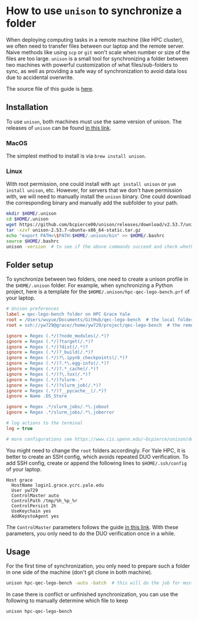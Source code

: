 # How to use `unison` to synchronize a folder

When deploying computing tasks in a remote machine (like HPC cluster), we often need to transfer files between our laptop and the remote server. Naive methods like using `scp` or `git` won't scale when number or size of the files are too large. `unison` is a small tool for synchronizing a folder between two machines with powerful customization of what files/sub-folders to sync, as well as providing a safe way of synchronization to avoid data loss due to accidental overwrite.

The source file of this guide is [here](https://github.com/yuewuo/qec-lego-bench/tree/main/tutorial/src/yale-hpc-how-to-use-unison-for-file-sync.md).

## Installation

To use `unison`, both machines must use the same version of unison. The releases of `unison` can be found [in this link](https://github.com/bcpierce00/unison/releases).

### MacOS

The simplest method to install is via `brew install unison`.

### Linux

With root permission, one could install with `apt install unison` or `yum install unison`, etc. However, for servers that we don't have permission with, we will need to manually install the `unison` binary. One could download the corresponding binary and manually add the subfolder to your path.

```sh
mkdir $HOME/.unison
cd $HOME/.unison
wget https://github.com/bcpierce00/unison/releases/download/v2.53.7/unison-2.53.7-ubuntu-x86_64-static.tar.gz
tar -xzvf unison-2.53.7-ubuntu-x86_64-static.tar.gz
echo "export PATH=\$PATH:$HOME/.unison/bin" >> $HOME/.bashrc
source $HOME/.bashrc
unison -version  # to see if the above commands succeed and check whether the version matches the other machine
```

## Folder setup

To synchronize between two folders, one need to create a unison profile in the `$HOME/.unison` folder.
For example, when synchronizing a Python project, here is a template for the `$HOME/.unison/hpc-qec-lego-bench.prf` of your laptop.

```ini
# Unison preferences
label = qec-lego-bench folder on HPC Grace Yale
root = /Users/wuyue/Documents/GitHub/qec-lego-bench  # the local folder to sync
root = ssh://yw729@grace//home/yw729/project/qec-lego-bench  # the remote folder to sync

ignore = Regex (.*/)?node_modules(/.*)?
ignore = Regex (.*/)?target(/.*)?
ignore = Regex (.*/)?dist(/.*)?
ignore = Regex (.*/)?_build(/.*)?
ignore = Regex (.*/)?\.ipynb_checkpoints(/.*)?
ignore = Regex (.*/)?.*\.egg-info(/.*)?
ignore = Regex (.*/)?.*_cache(/.*)?
ignore = Regex (.*/)?\.tox(/.*)?
ignore = Regex (.*/)?slurm-.*
ignore = Regex (.*/)?slurm_job(/.*)?
ignore = Regex (.*/)?__pycache__(/.*)?
ignore = Name .DS_Store

ignore = Regex .*/slurm_jobs/.*\.jobout
ignore = Regex .*/slurm_jobs/.*\.joberror

# log actions to the terminal
log = true

# more configurations see https://www.cis.upenn.edu/~bcpierce/unison/download/releases/stable/unison-manual.html
```

You might need to change the `root` folders accordingly. For Yale HPC, it is better to create an SSH config, which avoids repeated DUO verification. To add SSH config, create or append the following lines to `$HOME/.ssh/config` of your laptop.

```init
Host grace
  HostName login1.grace.ycrc.yale.edu
  User yw729
  ControlMaster auto
  ControlPath /tmp/%h_%p_%r
  ControlPersist 2h
  UseKeychain yes
  AddKeystoAgent yes
```

The `ControlMaster` parameters follows the guide [in this link](https://docs.ycrc.yale.edu/clusters-at-yale/access/advanced-config/). With these parameters, you only need to do the DUO verification once in a while.

## Usage

For the first time of synchronization, you only need to prepare such a folder in one side of the machine (don't git clone in both machine).

```sh
unison hpc-qec-lego-bench -auto -batch  # this will do the job for most of the time
```

In case there is conflict or unfinished synchronization, you can use the following to manually determine which file to keep

```sh
unison hpc-qec-lego-bench
```

